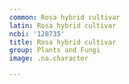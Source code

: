 ```yaml
---
common: Rosa hybrid cultivar
latin: Rosa hybrid cultivar
ncbi: '128735'
title: Rosa hybrid cultivar
group: Plants and Fungi
image: .na.character

---
```

